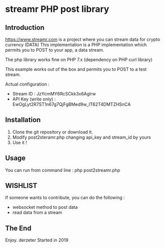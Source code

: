 streamr PHP post library 
========================

Introduction
------------
https://www.streamr.com is a project where you can stream data for crypto currency (DATA)
This implementation is a PHP implementation which permits you to POST to your app, a data stream.

The php library works fine on PHP 7.x (dependency on PHP curl library)

 This example works out of the box and permits you to POST to a test stream.

Actual configuration :

 - Stream ID : JzYcmMY6RcSCkk3x6Aglrw
 - API Key (write only) : EwOgLyt2R7ST1n67g7QjFgBMed9w_lT62T4DMTZHSnCA
 
Installation
------------

1. Clone the git repository or download it.
2. Modify post2steramr.php changing api_key and stream_id by yours
3. Use it ! 

Usage
-----
You can run from command line : php post2streamr.php 

WISHLIST
--------

If someone wants to contribute, you can do the following :

- websocket method to post data
- read data from a stream

The End
-------

Enjoy. derzeter
Started in 2019



